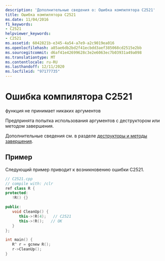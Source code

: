 ```yaml
---
description: 'Дополнительные сведения о: Ошибка компилятора C2521'
title: Ошибка компилятора C2521
ms.date: 11/04/2016
f1_keywords:
- C2521
helpviewer_keywords:
- C2521
ms.assetid: 6042821b-e345-4a54-a7e9-a2c9019ea016
ms.openlocfilehash: a85ae6db2bd2f41ecbdd3aef385068cd2515e2bb
ms.sourcegitcommit: d6af41e42699628c3e2e6063ec7b03931a49a098
ms.translationtype: MT
ms.contentlocale: ru-RU
ms.lasthandoff: 12/11/2020
ms.locfileid: "97177735"
---
```

# <a name="compiler-error-c2521"></a>Ошибка компилятора C2521

функция не принимает никаких аргументов

Предпринята попытка использования аргументов с деструктором или методом завершения.

Дополнительные сведения см. в разделе [деструкторы и методы завершения](../../dotnet/how-to-define-and-consume-classes-and-structs-cpp-cli.md#BKMK_Destructors_and_finalizers).

## <a name="example"></a>Пример

Следующий пример приводит к возникновению ошибки C2521.

```cpp
// C2521.cpp
// compile with: /clr
ref class R {
protected:
   !R() {}

public:
   void CleanUp() {
      this->!R(4);   // C2521
      this->!R();   // OK
   }
};

int main() {
   R^ r = gcnew R();
   r->CleanUp();
}
```
